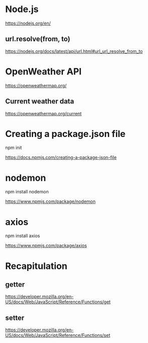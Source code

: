 # Node.js

https://nodejs.org/en/  

## url.resolve(from, to)

https://nodejs.org/docs/latest/api/url.html#url_url_resolve_from_to

# OpenWeather API

https://openweathermap.org/  

## Current weather data

https://openweathermap.org/current

# Creating a package.json file

npm init  

https://docs.npmjs.com/creating-a-package-json-file  

# nodemon

npm install nodemon  

https://www.npmjs.com/package/nodemon  

# axios

npm install axios  

https://www.npmjs.com/package/axios  

# Recapitulation

## getter

https://developer.mozilla.org/en-US/docs/Web/JavaScript/Reference/Functions/get

## setter

https://developer.mozilla.org/en-US/docs/Web/JavaScript/Reference/Functions/set